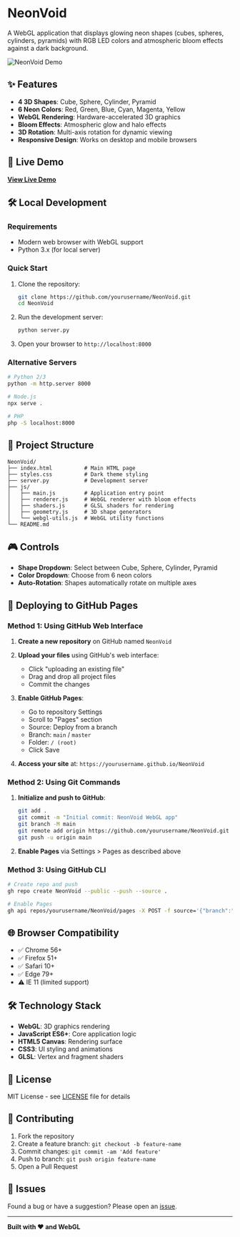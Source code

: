 # NeonVoid

A WebGL application that displays glowing neon shapes (cubes, spheres, cylinders, pyramids) with RGB LED colors and atmospheric bloom effects against a dark background.

![NeonVoid Demo](https://via.placeholder.com/800x400/000000/00ff00?text=NeonVoid+Demo)

## ✨ Features

- **4 3D Shapes**: Cube, Sphere, Cylinder, Pyramid
- **6 Neon Colors**: Red, Green, Blue, Cyan, Magenta, Yellow  
- **WebGL Rendering**: Hardware-accelerated 3D graphics
- **Bloom Effects**: Atmospheric glow and halo effects
- **3D Rotation**: Multi-axis rotation for dynamic viewing
- **Responsive Design**: Works on desktop and mobile browsers

## 🚀 Live Demo

**[View Live Demo](https://yourusername.github.io/NeonVoid)**

## 🛠️ Local Development

### Requirements
- Modern web browser with WebGL support
- Python 3.x (for local server)

### Quick Start

1. Clone the repository:
   ```bash
   git clone https://github.com/yourusername/NeonVoid.git
   cd NeonVoid
   ```

2. Run the development server:
   ```bash
   python server.py
   ```

3. Open your browser to `http://localhost:8000`

### Alternative Servers
```bash
# Python 2/3
python -m http.server 8000

# Node.js
npx serve .

# PHP
php -S localhost:8000
```

## 📁 Project Structure

```
NeonVoid/
├── index.html          # Main HTML page
├── styles.css          # Dark theme styling
├── server.py           # Development server
├── js/
│   ├── main.js         # Application entry point
│   ├── renderer.js     # WebGL renderer with bloom effects  
│   ├── shaders.js      # GLSL shaders for rendering
│   ├── geometry.js     # 3D shape generators
│   └── webgl-utils.js  # WebGL utility functions
└── README.md
```

## 🎮 Controls

- **Shape Dropdown**: Select between Cube, Sphere, Cylinder, Pyramid
- **Color Dropdown**: Choose from 6 neon colors
- **Auto-Rotation**: Shapes automatically rotate on multiple axes

## 🚀 Deploying to GitHub Pages

### Method 1: Using GitHub Web Interface

1. **Create a new repository** on GitHub named `NeonVoid`

2. **Upload your files** using GitHub's web interface:
   - Click "uploading an existing file"
   - Drag and drop all project files
   - Commit the changes

3. **Enable GitHub Pages**:
   - Go to repository Settings
   - Scroll to "Pages" section  
   - Source: Deploy from a branch
   - Branch: `main` / `master`
   - Folder: `/ (root)`
   - Click Save

4. **Access your site** at: `https://yourusername.github.io/NeonVoid`

### Method 2: Using Git Commands

1. **Initialize and push to GitHub**:
   ```bash
   git add .
   git commit -m "Initial commit: NeonVoid WebGL app"
   git branch -M main
   git remote add origin https://github.com/yourusername/NeonVoid.git
   git push -u origin main
   ```

2. **Enable Pages** via Settings > Pages as described above

### Method 3: Using GitHub CLI

```bash
# Create repo and push
gh repo create NeonVoid --public --push --source .

# Enable Pages
gh api repos/yourusername/NeonVoid/pages -X POST -f source='{"branch":"main","path":"/"}'
```

## 🌐 Browser Compatibility

- ✅ Chrome 56+
- ✅ Firefox 51+  
- ✅ Safari 10+
- ✅ Edge 79+
- ⚠️ IE 11 (limited support)

## 🛠️ Technology Stack

- **WebGL**: 3D graphics rendering
- **JavaScript ES6+**: Core application logic
- **HTML5 Canvas**: Rendering surface
- **CSS3**: UI styling and animations
- **GLSL**: Vertex and fragment shaders

## 📝 License

MIT License - see [LICENSE](LICENSE) file for details

## 🤝 Contributing

1. Fork the repository
2. Create a feature branch: `git checkout -b feature-name`
3. Commit changes: `git commit -am 'Add feature'`
4. Push to branch: `git push origin feature-name`
5. Open a Pull Request

## 🐛 Issues

Found a bug or have a suggestion? Please open an [issue](https://github.com/yourusername/NeonVoid/issues).

---

**Built with ❤️ and WebGL**